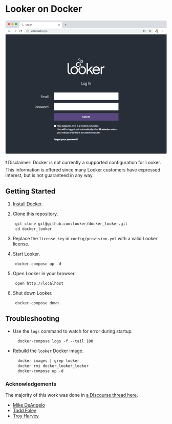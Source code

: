 # Looker on Docker

![](README.png)

❗️ Disclaimer: Docker is not currently a supported configuration for Looker. This information is
offered since many Looker customers have expressed interest, but is not guaranteed
in any way.

## Getting Started

1. [Install Docker](https://www.docker.com/products/docker-desktop).
1. Clone this repository.

        git clone git@github.com:looker/docker_looker.git
        cd docker_looker

1. Replace the `license_key` in `config/provision.yml` with a valid Looker license.
1. Start Looker.

        docker-compose up -d

1. Open Looker in your browser.

        open http://localhost

1. Shut down Looker.

        docker-compose down

## Troubleshooting

* Use the `logs` command to watch for error during startup.

        docker-compose logs -f --tail 100

* Rebuild the `looker` Docker image.

        docker images | grep looker
        docker rmi docker_looker_looker
        docker-compose up -d

### Acknowledgements

The majority of this work was done in [a Discourse thread here](https://discourse.looker.com/t/running-on-premise-looker-in-a-docker-container/5030/11).

* [Mike DeAngelo](https://github.com/deangelo-llooker)
* [Todd Foley](https://github.com/dev-head)
* [Troy Harvey](https://github.com/troyharvey)
